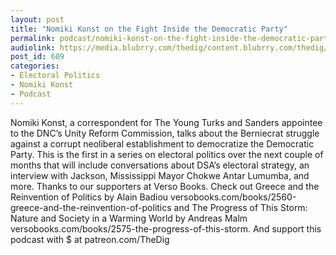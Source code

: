 ```yaml
---
layout: post
title: "Nomiki Konst on the Fight Inside the Democratic Party"
permalink: podcast/nomiki-konst-on-the-fight-inside-the-democratic-party
audiolink: https://media.blubrry.com/thedig/content.blubrry.com/thedig/The_Dig_-_EP_91_-_Konst.mp3
post_id: 609
categories: 
- Electoral Politics
- Nomiki Konst
- Podcast
---
```


Nomiki Konst, a correspondent for The Young Turks and Sanders appointee to the DNC’s Unity Reform Commission, talks about the Berniecrat struggle against a corrupt neoliberal establishment to democratize the Democratic Party. This is the first in a series on electoral politics over the next couple of months that will include conversations about DSA’s electoral strategy, an interview with Jackson, Mississippi Mayor Chokwe Antar Lumumba, and more. Thanks to our supporters at Verso Books. Check out Greece and the Reinvention of Politics by Alain Badiou versobooks.com/books/2560-greece-and-the-reinvention-of-politics and The Progress of This Storm: Nature and Society in a Warming World by Andreas Malm versobooks.com/books/2575-the-progress-of-this-storm. And support this podcast with $ at patreon.com/TheDig



 

 

 